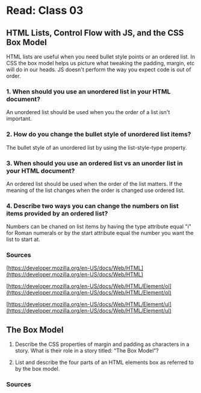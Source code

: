 # Read: Class 03

##  HTML Lists, Control Flow with JS, and the CSS Box Model

HTML lists are useful when you need bullet style points or an ordered list. In CSS the box model helps us picture what tweaking the padding, margin, etc will do in our heads. JS doesn't perform the way you expect code is out of order.  

### 1. When should you use an unordered list in your HTML document?

An unordered list should be used when you the order of a list isn't important.

### 2. How do you change the bullet style of unordered list items?

The bullet style of an unordered list by using the list-style-type property. 

### 3. When should you use an ordered list vs an unorder list in your HTML document?

An ordered list should be used when the order of the list matters. If the meaning of the list changes when the order is changed use ordered list.

### 4. Describe two ways you can change the numbers on list items provided by an ordered list?

Numbers can be chaned on list items by having the type attribute equal "i" for Roman numerals or by the start attribute equal the number you want the list to start at.

### Sources

[https://developer.mozilla.org/en-US/docs/Web/HTML](https://developer.mozilla.org/en-US/docs/Web/HTML)

[https://developer.mozilla.org/en-US/docs/Web/HTML/Element/ol](https://developer.mozilla.org/en-US/docs/Web/HTML/Element/ol)

[https://developer.mozilla.org/en-US/docs/Web/HTML/Element/ul](https://developer.mozilla.org/en-US/docs/Web/HTML/Element/ul)

## The Box Model

1. Describe the CSS properties of margin and padding as characters in a story. What is their role in a story titled: “The Box Model”?

2. List and describe the four parts of an HTML elements box as referred to by the box model.

### Sources 